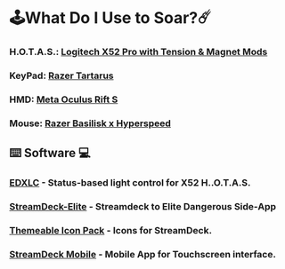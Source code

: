 # 🕹️What Do I Use to Soar?☄️
### H.O.T.A.S.: [Logitech X52 Pro with Tension & Magnet Mods](https://tinyurl.com/mr3jcfun)
### KeyPad: [Razer Tartarus](https://tinyurl.com/2p9a3sbd)
### HMD: [Meta Oculus Rift S](https://tinyurl.com/ypfustpu)
### Mouse: [Razer Basilisk x Hyperspeed](https://tinyurl.com/2fbwcd9k)
## ⌨️ Software 💻
### [EDXLC](https://github.com/andrewdsmith/edxlc) - Status-based light control for X52 H..O.T.A.S.
### [StreamDeck-Elite](https://github.com/mhwlng/streamdeck-elite) - Streamdeck to Elite Dangerous Side-App
### [Themeable Icon Pack](https://keathmilligan.net/themeable-icon-pack-for-streamdeck-elite) - Icons for StreamDeck.
### [StreamDeck Mobile](https://www.elgato.com/en/stream-deck-mobile) - Mobile App for Touchscreen interface.
